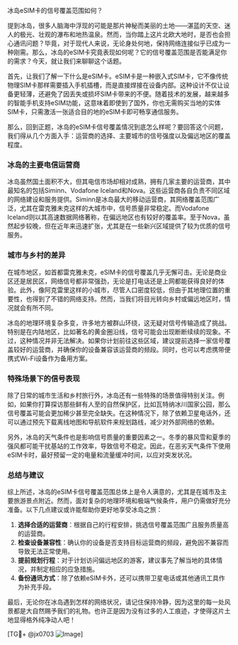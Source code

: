 冰岛eSIM卡的信号覆盖范围如何？

提到冰岛，很多人脑海中浮现的可能是那片神秘而美丽的土地——湛蓝的天空、迷人的极光、壮观的瀑布和地热温泉。然而，当你踏上这片北欧大地时，是否也会担心通讯问题？毕竟，对于现代人来说，无论身处何地，保持网络连接似乎已成为一种刚需。那么，冰岛的eSIM卡究竟表现如何呢？它的信号覆盖范围是否能满足你的需求？今天，就让我们来聊聊这个话题。

首先，让我们了解一下什么是eSIM卡。eSIM卡是一种嵌入式SIM卡，它不像传统物理SIM卡那样需要插入手机插槽，而是直接焊接在设备内部。这种设计不仅让设备更轻薄，还避免了因丢失或损坏SIM卡带来的不便。随着技术的发展，越来越多的智能手机支持eSIM功能，这意味着即使到了国外，你也无需购买当地的实体SIM卡，只需激活一张适合目的地的eSIM卡即可畅享通信服务。

那么，回到正题，冰岛的eSIM卡信号覆盖情况到底怎么样呢？要回答这个问题，我们得从几个方面入手：运营商的选择、主要城市的信号强度以及偏远地区的覆盖程度。

### 冰岛的主要电信运营商

冰岛虽然国土面积不大，但其电信市场却相对成熟，拥有几家主要的运营商，其中最知名的包括Siminn、Vodafone Iceland和Nova。这些运营商各自负责不同区域的网络建设和服务提供。Siminn是冰岛最大的移动运营商，其网络覆盖范围广泛，尤其在雷克雅未克这样的大城市中，信号质量非常稳定。而Vodafone Iceland则以其高速数据网络著称，在偏远地区也有较好的覆盖率。至于Nova，虽然起步较晚，但在近年来迅速扩张，尤其是在一些新兴区域提供了较为优质的信号服务。

### 城市与乡村的差异

在城市地区，如首都雷克雅未克，eSIM卡的信号覆盖几乎无懈可击。无论是商业区还是居民区，网络信号都非常强劲，无论是打电话还是上网都能获得良好的体验。此外，像阿克雷里这样的小城市，尽管人口密度较低，但由于其地理位置的重要性，也得到了不错的网络支持。然而，当我们将目光转向乡村或偏远地区时，情况就会有所不同。

冰岛的地理环境复杂多变，许多地方被群山环绕，这无疑对信号传输造成了挑战。特别是在内陆地区，比如著名的黄金圈沿线，信号可能会出现断断续续的现象。不过，这种情况并非无法解决。如果你计划前往这些区域，建议提前选择一家信号覆盖较好的运营商，并确保你的设备兼容该运营商的频段。同时，也可以考虑携带便携式Wi-Fi设备作为备用方案。

### 特殊场景下的信号表现

除了日常的城市生活和乡村旅行外，冰岛还有一些特殊的场景值得特别关注。例如，如果你打算探访那些鲜有人至的自然保护区，比如瓦特纳冰川国家公园，那么信号覆盖可能会更加稀少甚至完全缺失。在这种情况下，除了依赖卫星电话外，还可以通过预先下载离线地图和导航软件来规划路线，减少对外部网络的依赖。

另外，冰岛的天气条件也是影响信号质量的重要因素之一。冬季的暴风雪和夏季的强风都可能干扰基站的工作效率，导致信号不稳定。因此，在恶劣天气条件下使用eSIM卡时，最好预留一定的电量和流量缓冲时间，以应对突发状况。

### 总结与建议

综上所述，冰岛的eSIM卡信号覆盖范围总体上是令人满意的，尤其是在城市及主要旅游景点附近。然而，面对复杂的地理环境和极端气候条件，用户仍需做好充分准备。以下几点建议或许能帮助你更好地享受冰岛之旅：

1. **选择合适的运营商**：根据自己的行程安排，挑选信号覆盖范围广且服务质量高的运营商。
2. **检查设备兼容性**：确认你的设备是否支持目标运营商的频段，避免因不兼容而导致无法正常使用。
3. **提前规划行程**：对于计划访问偏远地区的游客，建议事先了解当地的具体情况，并制定相应的应急措施。
4. **备份通讯方式**：除了依赖eSIM卡外，还可以携带卫星电话或其他通讯工具作为补充手段。

最后，无论你在冰岛遇到怎样的网络状况，请记住保持冷静，因为这里的每一处风景都是大自然赐予我们的礼物。也许正是因为没有过多的人工痕迹，才使得这片土地显得格外纯净动人吧！

[TG💪+ @jx0703 ![Image](https://github.com/user-attachments/assets/dbca1d08-cadb-493c-b0ec-ad6f7a83f270)]